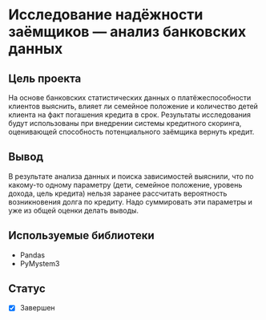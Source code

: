 # Исследование надёжности заёмщиков — анализ банковских данных

## Цель проекта
На основе банковских статистических данных о платёжеспособности клиентов выяснить, влияет ли семейное положение и количество детей клиента на факт погашения кредита в срок. Результаты исследования будут использованы при внедрении системы кредитного скоринга, оценивающей способность потенциального заёмщика вернуть кредит.

## Вывод
В результате анализа данных и поиска зависимостей выяснили, что по какому-то одному параметру (дети, семейное положение, уровень дохода, цель кредита) нельзя заранее рассчитать вероятность возникновения долга по кредиту. Надо суммировать эти параметры и уже из общей оценки делать выводы.

## Используемые библиотеки
- Pandas
- PyMystem3

## Статус
- [x] Завершен
